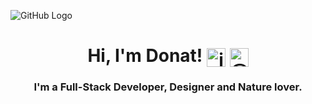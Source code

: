 ![GitHub Logo](https://i.ibb.co/VWtGMXc/Artboard-1-4x.png)
<h1 align=center>Hi, I'm Donat!  <span><a href=https://www.linkedin.com/in/donat-pllana-a1b541145 target="blank"><img align="center" src=https://devicon.dev/devicon.git/icons/linkedin/linkedin-original.svg alt="jacksonchen171" height="30" width="30" /></a>
<a href=https://medium.com/@donatpllana target="blank"><img align="center" src=https://cdn.jsdelivr.net/npm/simple-icons@3.0.1/icons/medium.svg alt="@jacksonchen171" height="30" width="30" /></a></span></h1>
 <h3 align=center>I'm a Full-Stack Developer, Designer and Nature lover. </h1>
<p align="center">
  
  
</p>
